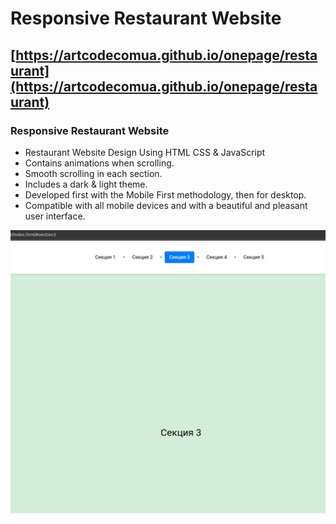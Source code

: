 # Responsive Restaurant Website
## [https://artcodecomua.github.io/onepage/restaurant](https://artcodecomua.github.io/onepage/restaurant)
### Responsive Restaurant Website

- Restaurant Website Design Using HTML CSS & JavaScript
- Contains animations when scrolling.
- Smooth scrolling in each section.
- Includes a dark & light theme.
- Developed first with the Mobile First methodology, then for desktop.
- Compatible with all mobile devices and with a beautiful and pleasant user interface.

![preview img](/preview.png)
